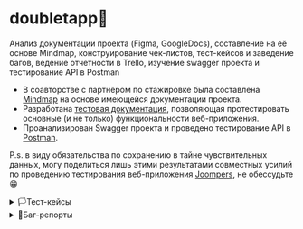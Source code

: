 # doubletapp🤘
Анализ документации проекта (Figma, GoogleDocs), составление на её основе Mindmap, конструирование чек-листов, тест-кейсов и заведение багов, ведение отчетности в Trello, изучение swagger проекта и тестирование API в Postman
<ul>
<li>  В соавторстве с партнёром по стажировке была составлена <a href="https://miro.com/app/board/uXjVN7DDAOk=/?share_link_id=757449914350">Mindmap</a> на основе имеющейся документации проекта. </li> 
<li>  Разработана <a href="https://docs.google.com/spreadsheets/d/1uY7qUu1XAoKXNG6wd3uW6qfrXwS26IECWxh-r2KhdS4/edit?usp=sharing">тестовая документация</a>, позволяющая протестировать основные (и не только) функциональности веб-приложения. </li> 
<li>  Проанализирован Swagger проекта и проведено тестирование API в <a href="https://www.postman.com/security-astronomer-72485128/workspace/joompers/collection/29368662-2102a070-e55d-4c2b-95c6-ae788fda7050?action=share&creator=29368662">Postman</a>.</li> 
</ul>

P.s. в виду обязательства по сохранению в тайне чувствительных данных, могу поделиться лишь этими результатами совместных усилий по проведению тестирования веб-приложения <a href="https://www.joompers.com/">Joompers</a>, не обессудьте😁 

<details>
<summary>🏳️Тест-кейсы</summary>

| ID | Заголовок | Предусловия  | Шаги | Ожидаемый результат |
|:--:|:---------:|:------------:|:----|:----:|
| 1  | Пример    | Пример       | 1. Первый шаг<br>2. Второй шаг<br>3. Третий шаг | Пример  |
| 2  | Пример    | Пример       | 1. Первый шаг<br>2. Второй шаг<br>3. Третий шаг | Пример  |
| ...| ...       | ...          | ...  | ...                 |

</details>
   
<details>
<summary>🚩Баг-репорты</summary>
  
#### Окружение Android 12 SKQ1.211006.001, MIUI Global 13.0.3, POCO X3 PRO
| ID | Заголовок | Важность  | Срочность | Описание | Приложения |
|:--:|:---------:|:---------:|:---------:|:-------- | ---------- |
| 1  | Пример    | Пример    | Пример    | STR:<br>1. Первый шаг<br>2. Второй шаг<br>3. Третий шаг<br> AR:<br>ER: | Пример |  
| 2  | Пример    | Пример    | Пример    | STR:<br>1. Первый шаг<br>2. Второй шаг<br>3. Третий шаг<br> AR:<br>ER: | Пример |  
| ...| ...       | ...       | ...       | ...      | ...        |

</details>


